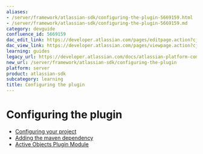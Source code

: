 ```yaml
---
aliases:
- /server/framework/atlassian-sdk/configuring-the-plugin-5669159.html
- /server/framework/atlassian-sdk/configuring-the-plugin-5669159.md
category: devguide
confluence_id: 5669159
dac_edit_link: https://developer.atlassian.com/pages/editpage.action?cjm=wozere&pageId=5669159
dac_view_link: https://developer.atlassian.com/pages/viewpage.action?cjm=wozere&pageId=5669159
learning: guides
legacy_url: https://developer.atlassian.com/docs/atlassian-platform-common-components/active-objects/developing-your-plugin-with-active-objects/configuring-the-plugin
new_url: /server/framework/atlassian-sdk/configuring-the-plugin
platform: server
product: atlassian-sdk
subcategory: learning
title: Configuring the plugin
---
```

# Configuring the plugin

-   [Configuring your project](/server/framework/atlassian-sdk/configuring-your-project)
-   [Adding the maven dependency](/server/framework/atlassian-sdk/adding-the-maven-dependency)
-   [Active Objects Plugin Module](/server/framework/atlassian-sdk/active-objects-plugin-module)




























































































































































































































































































